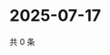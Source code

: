 # 2025-07-17

共 0 条

<!-- BEGIN ZHIHUVIDEO -->
<!-- 最后更新时间 Thu Jul 17 2025 13:17:58 GMT+0800 (China Standard Time) -->

<!-- END ZHIHUVIDEO -->

